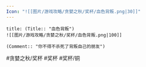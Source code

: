 ```yaml
---
Icon: "![[图片/游戏攻略/贪婪之秋/奖杯/血色背叛.png|30]]"
---
```

```ad-common-bronze-trophy
title: (Title:: "血色背叛")
![[图片/游戏攻略/贪婪之秋/奖杯/血色背叛.png|100]]

(Comment:: "你不得不杀死了背叛自己的朋友")
```

#贪婪之秋/奖杯 #奖杯 #奖杯/铜
